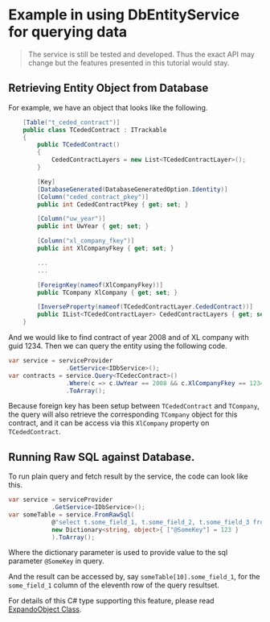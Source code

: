 # Example in using DbEntityService for querying data

>
> The service is still be tested and developed.  Thus the exact API may change but the features presented in this tutorial would stay.
>

## Retrieving Entity Object from Database

For example, we have an object that looks like the following.

```c#
	[Table("t_ceded_contract")]
    public class TCededContract : ITrackable
    {
        public TCededContract()
        {
            CededContractLayers = new List<TCededContractLayer>();
        }

		[Key]
        [DatabaseGenerated(DatabaseGeneratedOption.Identity)]
        [Column("ceded_contract_pkey")]
        public int CededContractPkey { get; set; }

        [Column("uw_year")]
        public int UwYear { get; set; }

        [Column("xl_company_fkey")]
        public int XlCompanyFkey { get; set; }

		...
		...

        [ForeignKey(nameof(XlCompanyFkey))]
        public TCompany XlCompany { get; set; }

		[InverseProperty(nameof(TCededContractLayer.CededContract))]
		public IList<TCededContractLayer> CededContractLayers { get; set; }
	}
```

And we would like to find contract of year 2008 and of XL company with guid 1234.  Then we can query the entity using the following code.

```c#
var service = serviceProvider
				.GetService<IDbService>();
var contracts = service.Query<TCedecContract>()
				.Where(c => c.UwYear == 2008 && c.XlCompanyFkey == 1234)
				.ToArray();
```

Because foreign key has been setup between `TCededContract` and `TCompany`, the query will also retrieve the corresponding `TCompany` object for this contract, and it can be access via this `XlCompany` property on `TCededContract`.

## Running Raw SQL against Database.

To run plain query and fetch result by the service, the code can look like this.

```c#
var service = serviceProvider
			.GetService<IDbService>();
var someTable = service.FromRawSql(
			@"select t.some_field_1, t.some_field_2, t.some_field_3 from some_table t where t.some_key = @SomeKey",
			new Dictionary<string, object>{ ["@SomeKey"] = 123 }
			).ToArray();
```
Where the dictionary parameter is used to provide value to the sql parameter `@SomeKey` in query.

And the result can be accessed by, say `someTable[10].some_field_1`, for the `some_field_1` column of the eleventh row of the query resultset.

For details of this C# type supporting this feature, please read [ExpandoObject Class](https://docs.microsoft.com/en-us/dotnet/api/system.dynamic.expandoobject?view=netcore-2.2).
